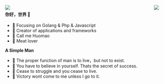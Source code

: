 <img  align="left" src="https://github-readme-streak-stats.herokuapp.com?user=w303972870&theme=neon_blurange&hide_border=true&locale=zh&date_format=%5BY.%5Dn.j" />

<img  align="right" src="https://github-readme-stats.vercel.app/api?username=w303972870&show_icons=true&hide_title=true&theme=outrun&hide_border=true" />


#### 你好，世界 👋

- :orange_book: Focusing on Golang & Php & Javascript
- :hammer: Creator of applications and frameworks
- :ram: Call me Huomao
- :meat_on_bone: Meat lover

**A Simple Man**
- 🔭 The proper function of man is to live，but not to exist.
- 🌱 You have to believe in yourself. Thats the secret of success.
- 👯 Cease to struggle and you cease to live.
- 🤔 Victory wont come to me unless I go to it. 

<!--
<img  align="right" src="https://github-readme-stats.vercel.app/api/top-langs/?username=w303972870&theme=outrun" />
<img  align="center" src="https://activity-graph.herokuapp.com/graph?username=w303972870&theme=dracula" />
-->
